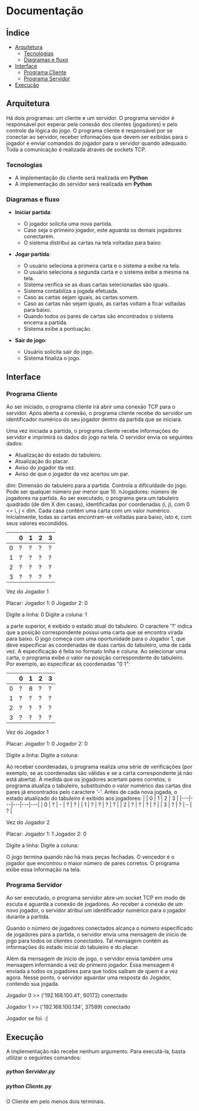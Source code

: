 # Documentação

## Índice
* [Arquitetura](#arquitetura)
    * [Tecnologias](#tecnologias)
    * [Diagramas e fluxo](#diagramas-e-fluxo)
* [Interface](#interface)
    * [Programa Cliente](#programa-cliente)
    * [Programa Servidor](#programa-servidor)
* [Execução](#execucao)


## Arquitetura

Há dois programas: um cliente e um servidor.
O programa servidor é responsável por esperar pela conexão dos clientes (jogadores) e pelo controle da lógica do jogo.
O programa cliente é responsável por se conectar ao servidor, receber informações que devem ser exibidas para o jogador e enviar comandos do jogador para o servidor quando adequado.
Toda a comunicação é realizada através de sockets TCP.

### Tecnologias

- A implementação do cliente será realizada em **Python**
- A implementação do servidor será realizada em **Python**

### Diagramas e fluxo

* **Iniciar partida**: 
    - O jogador solicita uma nova partida.
    - Caso seja o primeiro jogador, este aguarda os demais jogadores conectarem.
    - O sistema distribui as cartas na tela voltadas para baixo.

* **Jogar partida**: 
    - O usuário seleciona a primeira carta e o sistema a exibe na tela.
    - O usuário seleciona a segunda carta e o sistema exibe a mesma na tela.
    - Sistema verifica se as duas cartas selecionadas são iguais. 
    - Sistema contabiliza a jogada efetuada.
    - Caso as cartas sejam iguais, as cartas somem.
    - Caso as cartas não sejam iguais, as cartas voltam a ficar voltadas para baixo.
    - Quando todos os pares de cartas são encontrados o sistema encerra a partida.
    - Sistema exibe a pontuação.

* **Sair do jogo**: 
    - Usuário solicita sair do jogo.
    - Sistema finaliza o jogo.


## Interface

### Programa Cliente

Ao ser iniciado, o programa cliente irá abrir uma conexão TCP para o servidor. Após aberta a conexão, o programa cliente recebe do servidor um identificador numérico do seu jogador dentro da partida que se iniciará.

Uma vez iniciada a partida, o programa cliente recebe informações do servidor e imprimirá os dados do jogo na tela. O servidor envia os seguintes dados:
   - Atualização do estado do tabuleiro.
   - Atualização do placar.
   - Aviso do jogador da vez.
   - Aviso de que o jogador da vez acertou um par.

dim: Dimensão do tabuleiro para a partida. Controla a dificuldade do jogo. Pode ser qualquer número par menor que 10.
nJogadores: número de jogadores na partida.
Ao ser executado, o programa gera um tabuleiro quadrado (de dim X dim casas), identificadas por coordenadas (i, j), com 0 <= i, j < dim. Cada casa contém uma carta com um valor numérico. Inicialmente, todas as cartas encontram-se voltadas para baixo, isto é, com seus valores escondidos.

|   | 0 | 1 | 2 | 3 |
|---|---|---|---|---|
| 0 | ? | ? | ? | ? |
| 1 | ? | ? | ? | ? |
| 2 | ? | ? | ? | ? |
| 3 | ? | ? | ? | ? |

Vez do Jogador 1

Placar:
Jogador 1:  0
Jogador 2:  0

Digite a linha: 0
Digite a coluna: 1

a parte superior, é exibido o estado atual do tabuleiro. O caractere '?' indica que a posição correspondente possui uma carta que se encontra virada para baixo. O jogo começa com uma oportunidade para o Jogador 1, que deve especificar as coordenadas de duas cartas do tabuleiro, uma de cada vez. A especificação é feita no formato linha e coluna. Ao selecionar uma carta, o programa exibe o valor na posição correspondente do tabuleiro. Por exemplo, ao especificar as coordenadas "0 1":

|   | 0 | 1 | 2 | 3 |
|---|---|---|---|---|
| 0 | ? | 8 | ? | ? |
| 1 | ? | ? | ? | ? |
| 2 | ? | ? | ? | ? |
| 3 | ? | ? | ? | ? |

Vez do Jogador 1

Placar:
Jogador 1:  0
Jogador 2:  0

Digite a linha: 
Digite a coluna: 

Ao receber coordenadas, o programa realiza uma série de verificações (por exemplo, se as coordenadas são válidas e se a carta correspondente já não está aberta).
À medida que os jogadores acertam pares corretos, o programa atualiza o tabuleiro, substituindo o valor numérico das cartas dos pares já encontrados pelo caractere '-'. Antes de cada nova jogada, o estado atualizado do tabuleiro é exibido aos jogadores:
|   | 0 | 1 | 2 | 3 |
|---|---|---|---|---|
| 0 | ? | - | ? | ? |
| 1 | ? | ? | ? | ? |
| 2 | ? | ? | ? | ? |
| 3 | ? | ? | - | ? |

Vez do Jogador 2

Placar:
Jogador 1:  1
Jogador 2:  0

Digite a linha:
Digite a coluna:


O jogo termina quando não há mais peças fechadas. O vencedor é o jogador que encontrou o maior número de pares corretos. O programa exibe essa informação na tela.

### Programa Servidor

Ao ser executado, o programa servidor abre um socket TCP em modo de escuta e aguarda a conexão de jogadores. Ao receber a conexão de um novo jogador, o servidor atribui um identificador numérico para o jogador durante a partida. 

Quando o número de jogadores conectados alcança o número especificado de jogadores para a partida, o servidor envia uma mensagem de inicio de jogo para todos os clientes conectados. Tal mensagem contém as informações do estado inicial do tabuleiro e do placar.

Além da mensagem de inicio de jogo, o servidor envia também uma mensagem informando a vez do primeiro jogador. Essa mensagem é enviada a todos os jogadores para que todos saibam de quem é a vez agora.
Nesse ponto, o servidor aguardar uma resposta do Jogador, contendo sua jogada. 

Jogador  0 >>  ('192.168.100.41', 60172)  conectado 

Jogador  1 >>  ('192.168.100.134', 37589)  conectado 

Jogador se foi. :(

## Execução
A implementação não recebe nenhum argumento. 
Para executá-la, basta utilizar o seguintes comandos:

##### _python Servidor.py_
##### _python Cliente.py_ 
O Cliente em pelo menos dois terminais.
